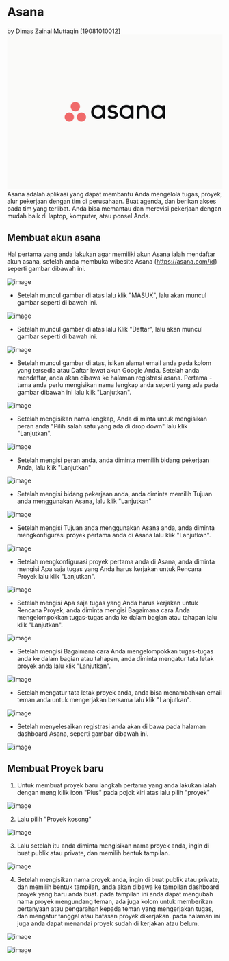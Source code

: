# Asana
by Dimas Zainal Muttaqin \[19081010012\]
![](image/asn1.png)
Asana adalah aplikasi yang dapat membantu Anda mengelola tugas, proyek, alur pekerjaan dengan tim di perusahaan. Buat agenda, dan berikan akses pada tim yang terlibat. Anda bisa memantau dan merevisi pekerjaan dengan mudah baik di laptop, komputer, atau ponsel Anda.

## Membuat akun asana
Hal pertama yang anda lakukan agar memiliki akun Asana ialah mendaftar akun asana, setelah anda membuka wibesite Asana (https://asana.com/id) seperti gambar dibawah ini. 

![image](https://github.com/Dreamz21/Manpro/assets/127491870/eea2b095-c3a2-4418-aa2c-97031925e4ec)

- Setelah muncul gambar di atas lalu klik "MASUK", lalu akan muncul gambar seperti di bawah ini. 

![image](https://github.com/Dreamz21/Manpro/assets/127491870/ec79db3d-b922-4922-8b2d-feb75cff6de9)

- Setelah muncul gambar di atas lalu Klik "Daftar", lalu akan muncul gambar seperti di bawah ini.

![image](https://github.com/Dreamz21/Manpro/assets/127491870/5ac46dc3-bb15-4e04-9784-ae6522575da4)

- Setelah muncul gambar di atas, isikan alamat email anda pada kolom yang tersedia atau Daftar lewat akun Google Anda. Setelah anda mendaftar, anda akan dibawa ke halaman registrasi asana. Pertama - tama anda perlu mengisikan nama lengkap anda seperti yang ada pada gambar dibawah ini lalu klik "Lanjutkan".

![image](https://github.com/Dreamz21/Manpro/assets/127491870/3da2d682-12df-4e34-ae86-091ed5fcbdda)

- Setelah mengisikan nama lengkap, Anda di minta untuk mengisikan peran anda "Pilih salah satu yang ada di drop down" lalu klik "Lanjutkan".

![image](https://github.com/Dreamz21/Manpro/assets/127491870/2b6c4e45-fcdc-487f-92d0-4f2898f68baf)

- Setelah mengisi peran anda, anda diminta memilih bidang pekerjaan Anda, lalu klik "Lanjutkan"

![image](https://github.com/Dreamz21/Manpro/assets/127491870/49a1d385-8c49-4015-ad40-3d1feec392b5)

- Setelah mengisi bidang pekerjaan anda, anda diminta memilih Tujuan anda menggunakan Asana, lalu klik "Lanjutkan"

![image](https://github.com/Dreamz21/Manpro/assets/127491870/d1ad3021-4df0-415a-899a-fc495ebebcd1)

- Setelah mengisi Tujuan anda menggunakan Asana anda, anda diminta mengkonfigurasi proyek pertama anda di Asana lalu klik "Lanjutkan".

![image](https://github.com/Dreamz21/Manpro/assets/127491870/9fba39f3-c75b-4d85-8183-9a1550624766)

- Setelah mengkonfigurasi proyek pertama anda di Asana, anda diminta mengisi Apa saja tugas yang Anda harus kerjakan untuk Rencana Proyek lalu klik "Lanjutkan".

![image](https://github.com/Dreamz21/Manpro/assets/127491870/d4deb7e0-fcaf-4556-bf8d-ece9dad2d703)

- Setelah mengisi Apa saja tugas yang Anda harus kerjakan untuk Rencana Proyek, anda diminta mengisi Bagaimana cara Anda mengelompokkan tugas-tugas anda ke dalam bagian atau tahapan lalu klik "Lanjutkan".

![image](https://github.com/Dreamz21/Manpro/assets/127491870/d656199a-16e4-469f-bb7f-b6bde10090b7)

- Setelah mengisi Bagaimana cara Anda mengelompokkan tugas-tugas anda ke dalam bagian atau tahapan, anda diminta mengatur tata letak proyek anda lalu klik "Lanjutkan".

![image](https://github.com/Dreamz21/Manpro/assets/127491870/81468934-df50-44eb-983a-990715b12bc3)

- Setelah  mengatur tata letak proyek anda, anda bisa menambahkan email teman anda untuk mengerjakan bersama lalu klik "Lanjutkan".

![image](https://github.com/Dreamz21/Manpro/assets/127491870/d61c53cb-e8c5-4707-ad4f-7244be8c81b2)

- Setelah menyelesaikan registrasi anda akan di bawa pada halaman dashboard Asana, seperti gambar dibawah ini.

![image](https://github.com/Dreamz21/Manpro/assets/127491870/d6177cd9-8e71-46c3-a15a-316fcc3f9dd0)

## Membuat Proyek baru

1. Untuk membuat proyek baru langkah pertama yang anda lakukan ialah dengan meng kilik icon "Plus" pada pojok kiri atas lalu pilih "proyek"

![image](https://github.com/Dreamz21/Manpro/assets/127491870/6b807078-052b-4212-8e08-c666e728da99)

2. Lalu pilih "Proyek kosong"

![image](https://github.com/Dreamz21/Manpro/assets/127491870/8c7bbb1b-1dec-43d2-a8d1-16aa6ed92b6b)

3. Lalu setelah itu anda diminta mengisikan nama proyek anda, ingin di buat publik atau private, dan memilih bentuk tampilan.

![image](https://github.com/Dreamz21/Manpro/assets/127491870/63efc392-ea82-407e-a195-1eca18323b77)

4. Setelah mengisikan nama proyek anda, ingin di buat publik atau private, dan memilih bentuk tampilan, anda akan dibawa ke tampilan dashboard proyek yang baru anda buat. pada tampilan ini anda dapat mengubah nama proyek mengundang teman, ada juga kolom untuk memberikan pertanyaan atau pengarahan kepada teman yang mengerjakan tugas, dan mengatur tanggal atau batasan proyek dikerjakan. pada halaman ini juga anda dapat menandai proyek sudah di kerjakan atau belum.

![image](https://github.com/Dreamz21/Manpro/assets/127491870/de38e8a6-559d-4a7c-9bdb-783f5809c09f)

![image](https://github.com/Dreamz21/Manpro/assets/127491870/fc4993db-2700-4422-9e87-100680144d25)

